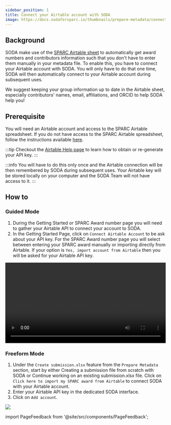 ```yaml
---
sidebar_position: 1
title: Connect your Airtable account with SODA
image: https://docs.sodaforsparc.io/thumbnails/prepare-metadata/connect-your-airtable-account-with-soda.png
---
```


## Background

SODA make use of the [SPARC Airtable sheet](https://airtable.com/tblFGEvUoTbbG6tJy/viwWBpydzfYQsvNFz?blocks=hide) to automatically get award numbers and contributors information such that you don't have to enter them manually in your metadata file. To enable this, you have to connect your Airtable account with SODA. You will only have to do that one time, SODA will then automatically connect to your Airtable account during subsequent uses.

We suggest keeping your group information up to date in the Airtable sheet, especially contributors' names, email, affiliations, and ORCID to help SODA help you!

## Prerequisite

You will need an Airtable account and access to the SPARC Airtable spreadsheet. If you do not have access to the SPARC Airtable spreadsheet, follow the instructions available [here](../how-to/how-to-get-access-to-sparc-airtable).

:::tip
Checkout the [Airtable Help page](https://support.airtable.com/hc/en-us/articles/219046777-How-do-I-get-my-API-key) to learn how to obtain or re-generate your API key.
:::

:::info
You will have to do this only once and the Airtable connection will be then remembered by SODA during subsequent uses. Your Airtable key will be stored locally on your computer and the SODA Team will not have access to it.
:::

## How to

### Guided Mode

1. During the Getting Started or SPARC Award number page you will need to gather your Airtable API to connect your account to SODA.
2. In the Getting Started Page, click on `Connect Airtable Account` to be ask about your API key. For the SPARC Award number page you will select between entering
   your SPARC award manually or importing directly from Airtable. If your option is `Yes, import account from Airtable` then you will be asked for your Airtable API key.

<video
   controls
   autoPlay
   loop
   width="100%"
   src="https://github.com/fairdataihub/SODA-for-SPARC/raw/main/docs/documentation/Videos/airTable-guided.mp4"
/>

### Freeform Mode

1. Under the `Create submission.xlsx` feature from the `Prepare Metadata` section, start by either Creating a submission file from scratch with SODA or Continue working on an existing submission.xlsx file. Click on `Click here to import my SPARC award from Airtable` to connect SODA with your Airtable account.
2. Enter your Airtable API key in the dedicated SODA interface.
3. Click on `Add account`.

![](https://github.com/fairdataihub/SODA-for-SPARC/blob/main/docs/documentation/Prepare-metadata/Connect-to-Airtable/connect-to-airtable-new.gif?raw=true)

import PageFeedback from '@site/src/components/PageFeedback';

<PageFeedback />
